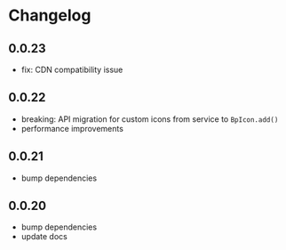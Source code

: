 # Changelog

## 0.0.23
- fix: CDN compatibility issue

## 0.0.22
- breaking: API migration for custom icons from service to `BpIcon.add()`
- performance improvements

## 0.0.21
- bump dependencies

## 0.0.20
- bump dependencies
- update docs
